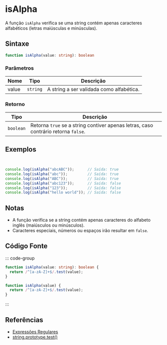 # isAlpha

A função `isAlpha` verifica se uma string contém apenas caracteres alfabéticos (letras maiúsculas e minúsculas).

## Sintaxe

```typescript
function isAlpha(value: string): boolean
```

### Parâmetros

| Nome | Tipo     | Descrição                              |
|------|----------|----------------------------------------|
| value  | `string` | A string a ser validada como alfabética. |

### Retorno

| Tipo     | Descrição                                  |
|----------|--------------------------------------------|
| `boolean` | Retorna `true` se a string contiver apenas letras, caso contrário retorna `false`. |

## Exemplos

```typescript


console.log(isAlpha("abcABC"));      // Saída: true
console.log(isAlpha("abc"));         // Saída: true
console.log(isAlpha("ABC"));         // Saída: true
console.log(isAlpha("abc123"));      // Saída: false
console.log(isAlpha("123"));         // Saída: false
console.log(isAlpha("hello world")); // Saída: false
```

## Notas

- A função verifica se a string contém apenas caracteres do alfabeto inglês (maiúsculos ou minúsculos).
- Caracteres especiais, números ou espaços irão resultar em `false`.

## Código Fonte

::: code-group
```typescript
function isAlpha(value: string): boolean {
  return /^[a-zA-Z]+$/.test(value);
}
```

```javascript
function isAlpha(value) {
  return /^[a-zA-Z]+$/.test(value);
}
```
:::

## Referências

- [Expressões Regulares](https://developer.mozilla.org/pt-BR/docs/Web/JavaScript/Guide/Regular_Expressions)
- [string.prototype.test()](https://developer.mozilla.org/pt-BR/docs/Web/JavaScript/Reference/Global_Objects/RegExp/test)